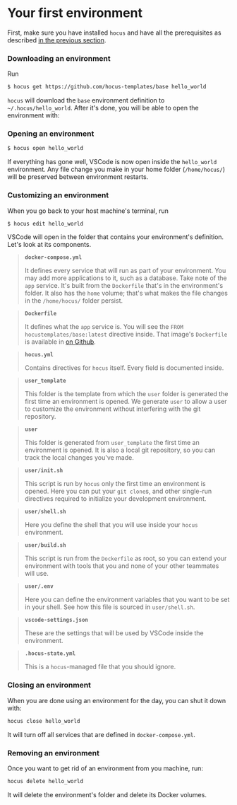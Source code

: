# Your first environment

First, make sure you have installed `hocus` and have all the prerequisites as described
[in the previous section](./installation.md).

### Downloading an environment

Run

```bash
$ hocus get https://github.com/hocus-templates/base hello_world
```

`hocus` will download the `base` environment definition to `~/.hocus/hello_world`. After it's done,
you will be able to open the environment with:

### Opening an environment

```bash
$ hocus open hello_world
```

If everything has gone well, VSCode is now open inside the `hello_world` environment. Any file
change you make in your home folder (`/home/hocus/`) will be preserved between environment restarts.

### Customizing an environment

When you go back to your host machine's terminal, run

```bash
$ hocus edit hello_world
```

VSCode will open in the folder that contains your environment's definition. Let's look at its
components.

> **`docker-compose.yml`**
> 
> It defines every service that will run as part of your environment. You may add more applications
> to it, such as a database. Take note of the `app` service. It's built from the `Dockerfile` that's
> in the environment's folder. It also has the `home` volume; that's what makes the file changes in
> the `/home/hocus/` folder persist.

> **`Dockerfile`**
> 
> It defines what the `app` service is. You will see the
> `FROM hocustemplates/base:latest` directive inside. That image's `Dockerfile` is available in
> [on Github](https://github.com/hocus-templates/base-dockerfile/).

> **`hocus.yml`**
> 
> Contains directives for `hocus` itself. Every field is documented inside.

> **`user_template`**
> 
> This folder is the template from which the `user` folder is generated the first time an
> environment is opened. We generate `user` to allow a user to customize the environment without
> interfering with the git repository.

> **`user`**
> 
> This folder is generated from `user_template` the first time an environment is opened. It is also
> a local git repository, so you can track the local changes you've made.

> **`user/init.sh`**
>
> This script is run by `hocus` only the first time an environment is opened. Here you can put
> your `git clone`s, and other single-run directives required to initialize your development
> environment.

> **`user/shell.sh`**
>
> Here you define the shell that you will use inside your `hocus` environment.

> **`user/build.sh`**
>
> This script is run from the `Dockerfile` as root, so you can extend your environment with tools
> that you and none of your other teammates will use.

> **`user/.env`**
>
> Here you can define the environment variables that you want to be set in your shell. See how this
> file is sourced in `user/shell.sh`.

> **`vscode-settings.json`**
>
> These are the settings that will be used by VSCode inside the environment.

> **`.hocus-state.yml`**
> 
> This is a `hocus`-managed file that you should ignore.


### Closing an environment

When you are done using an environment for the day, you can shut it down with:

```bash
hocus close hello_world
```

It will turn off all services that are defined in `docker-compose.yml`.

### Removing an environment

Once you want to get rid of an environment from you machine, run:

```bash
hocus delete hello_world
```

It will delete the environment's folder and delete its Docker volumes.
